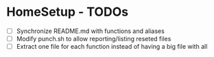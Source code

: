 # HomeSetup - TODOs

- [ ] Synchronize README.md with functions and aliases
- [ ] Modify punch.sh to allow reporting/listing reseted files
- [ ] Extract one file for each function instead of having a big file with all